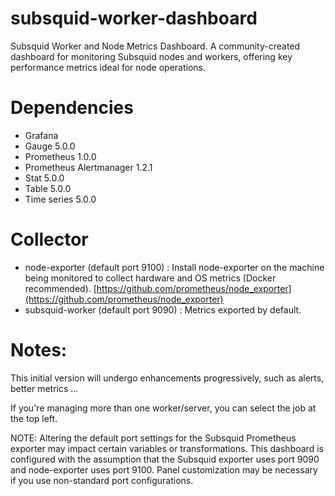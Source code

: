 # subsquid-worker-dashboard
Subsquid Worker and Node Metrics Dashboard. A community-created dashboard for monitoring Subsquid nodes and workers, offering key performance metrics ideal for node operations.

# Dependencies
- Grafana
- Gauge 5.0.0
- Prometheus 1.0.0
- Prometheus Alertmanager 1.2.1
- Stat 5.0.0
- Table 5.0.0
- Time series 5.0.0

# Collector
- node-exporter (default port 9100) : Install node-exporter on the machine being monitored to collect hardware and OS metrics (Docker recommended). [https://github.com/prometheus/node_exporter](https://github.com/prometheus/node_exporter)
- subsquid-worker (default port 9090) : Metrics exported by default.

# Notes:

This initial version will undergo enhancements progressively, such as alerts, better metrics ...

If you're managing more than one worker/server, you can select the job at the top left.

NOTE: Altering the default port settings for the Subsquid Prometheus exporter may impact certain variables or transformations. This dashboard is configured with the assumption that the Subsquid exporter uses port 9090 and node-exporter uses port 9100. Panel customization may be necessary if you use non-standard port configurations.
